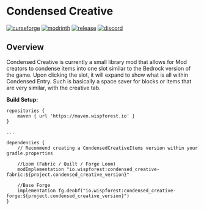# Condensed Creative

[![curseforge](https://img.shields.io/badge/-CurseForge-gray?style=for-the-badge&logo=curseforge&labelColor=orange)](https://www.curseforge.com/minecraft/mc-mods/cci)
[![modrinth](https://img.shields.io/badge/-modrinth-gray?style=for-the-badge&labelColor=green&labelWidth=15&logo=appveyor&logoColor=white)](https://modrinth.com/mod/condensed-creative)
[![release](https://img.shields.io/github/v/release/wisp-forest/CondensedCreativeItems?logo=github&style=for-the-badge)](https://github.com/wisp-forest/CondensedCreativeItems/releases)
[![discord](https://img.shields.io/discord/825828008644313089?label=wisp%20forest&logo=discord&logoColor=white&style=for-the-badge)](https://discord.gg/xrwHKktV2d)

## Overview

Condensed Creative is currently a small library mod that allows for Mod creators to condense items into one slot similar to the Bedrock version of the game. Upon clicking the slot, it will expand to show what is all within Condensed Entry. Such is basically a space saver for blocks or items that are very similar, with the creative tab.

**Build Setup:**

```grovvy
repositories {
    maven { url 'https://maven.wispforest.io' }
}

...

dependencies {
    // Recommend creating a CondensedCreativeItems version within your gradle.properties 
    
    //Loom (Fabric / Quilt / Forge Loom)
    modImplementation "io.wispforest:condensed_creative-fabric:${project.condensed_creative_version}"
    
    //Base Forge
    implementation fg.deobf("io.wispforest:condensed_creative-forge:${project.condensed_creative_version}")
}
